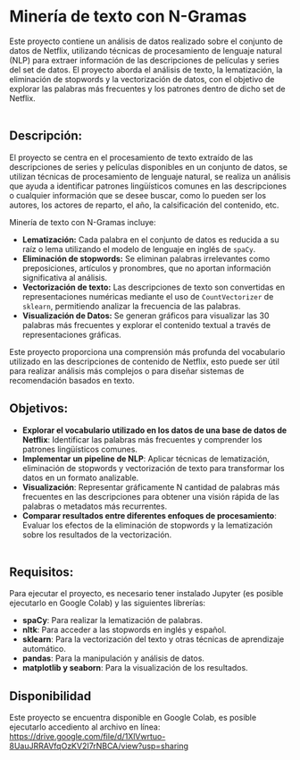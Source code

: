 # Minería de texto con N-Gramas
Este proyecto contiene un análisis de datos realizado sobre el conjunto de datos de Netflix, utilizando técnicas de procesamiento de lenguaje natural (NLP) para extraer información de las descripciones de películas y series del set de datos. El proyecto aborda el análisis de texto, la lematización, la eliminación de stopwords y la vectorización de datos, con el objetivo de explorar las palabras más frecuentes y los patrones dentro de dicho set de Netflix.
<br> <br>

## Descripción: 
El proyecto se centra en el procesamiento de texto extraído de las descripciones de series y películas disponibles en un conjunto de datos, se utilizan técnicas de procesamiento de lenguaje natural, se realiza un análisis que ayuda a identificar patrones lingüísticos comunes en las descripciones o cualquier información que se desee buscar, como lo pueden ser los autores, los actores de reparto, el año, la calsificación del contenido, etc.

Minería de texto con N-Gramas incluye:
- **Lematización:** Cada palabra en el conjunto de datos es reducida a su raíz o lema utilizando el modelo de lenguaje en inglés de `spaCy`.
- **Eliminación de stopwords:** Se eliminan palabras irrelevantes como preposiciones, artículos y pronombres, que no aportan información significativa al análisis.
- **Vectorización de texto:** Las descripciones de texto son convertidas en representaciones numéricas mediante el uso de `CountVectorizer` de `sklearn`, permitiendo analizar la frecuencia de las palabras.
- **Visualización de Datos:** Se generan gráficos para visualizar las 30 palabras más frecuentes y explorar el contenido textual a través de representaciones gráficas.

Este proyecto proporciona una comprensión más profunda del vocabulario utilizado en las descripciones de contenido de Netflix, esto puede ser útil para realizar análisis más complejos o para diseñar sistemas de recomendación basados en texto.

## Objetivos:
- **Explorar el vocabulario utilizado en los datos de una base de datos de Netflix**: Identificar las palabras más frecuentes y comprender los patrones lingüísticos comunes.
- **Implementar un pipeline de NLP**: Aplicar técnicas de lematización, eliminación de stopwords y vectorización de texto para transformar los datos en un formato analizable.
- **Visualización**: Representar gráficamente N cantidad de palabras más frecuentes en las descripciones para obtener una visión rápida de las palabras o metadatos más recurrentes.
- **Comparar resultados entre diferentes enfoques de procesamiento**: Evaluar los efectos de la eliminación de stopwords y la lematización sobre los resultados de la vectorización.
<br> <br>

## Requisitos: 
Para ejecutar el proyecto, es necesario tener instalado Jupyter (es posible ejecutarlo en Google Colab) y las siguientes librerías:

- **spaCy**: Para realizar la lematización de palabras.
- **nltk**: Para acceder a las stopwords en inglés y español.
- **sklearn**: Para la vectorización del texto y otras técnicas de aprendizaje automático.
- **pandas**: Para la manipulación y análisis de datos.
- **matplotlib y seaborn**: Para la visualización de los resultados.

## Disponibilidad
Este proyecto se encuentra disponible en Google Colab, es posible ejecutarlo accediento al archivo en línea:
https://drive.google.com/file/d/1XlVwrtuo-8UauJRRAVfqOzKV2I7rNBCA/view?usp=sharing

